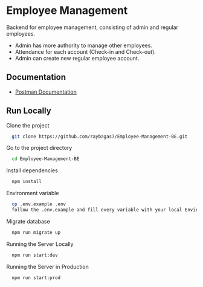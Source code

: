 # Employee Management

Backend for employee management, consisting of admin and regular employees.

- Admin has more authority to manage other employees.
- Attendance for each account (Check-in and Check-out).
- Admin can create new regular employee account.

## Documentation

- [Postman Documentation](https://documenter.getpostman.com/view/20860825/2s9YypFNwe#ee332874-e874-4b74-b0a5-e326d029552c)

## Run Locally

Clone the project

```bash
  git clone https://github.com/raybagas7/Employee-Management-BE.git
```

Go to the project directory

```bash
  cd Employee-Management-BE
```

Install dependencies

```bash
  npm install
```

Environment variable

```bash
  cp .env.example .env
  follow the .env.example and fill every variable with your local Environment without quote/double quote
```

Migrate database

```bash
  npm run migrate up
```

Running the Server Locally

```bash
  npm run start:dev
```

Running the Server in Production

```bash
  npm run start:prod
```
